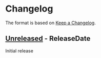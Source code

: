 # Changelog

The format is based on [Keep a Changelog].

[Keep a Changelog]: http://keepachangelog.com/en/1.0.0/

<!-- next-header -->
## [Unreleased] - ReleaseDate

Initial release

<!-- next-url -->
[Unreleased]: https://github.com/toml-rs/toml/compare/d00d2856...HEAD
